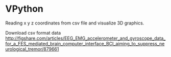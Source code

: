 # VPython
Reading x y z coordinates from csv file and visualize 3D graphics.

Download csv format data
http://figshare.com/articles/EEG_EMG_accelerometer_and_gyroscope_data_for_a_FES_mediated_brain_computer_interface_BCI_aiming_to_suppress_neurological_tremor/879661
